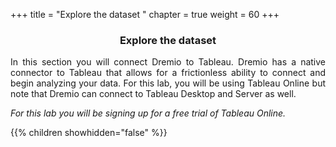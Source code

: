 +++
title = "Explore the dataset "
chapter = true
weight = 60
+++

<center><h3>Explore the dataset </h3></center>

<div style="text-align: justify">
 In this section you will connect Dremio to Tableau.  Dremio has a native connector to Tableau that allows for a frictionless ability to connect and begin analyzing your data.  For this lab, you will be using Tableau Online but note that Dremio can connect to Tableau Desktop and Server as well.    
 
 <i>For this lab you will be signing up for a free trial of Tableau Online. </i>
</b> 

  {{% children showhidden="false" %}}
</div>